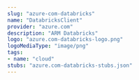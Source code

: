 ```yaml
---
slug: "azure-com-databricks"
name: "DatabricksClient"
provider: "azure.com"
description: "ARM Databricks"
logo: "azure.com-databricks-logo.png"
logoMediaType: "image/png"
tags:
- name: "cloud"
stubs: "azure.com-databricks-stubs.json"
---
```

